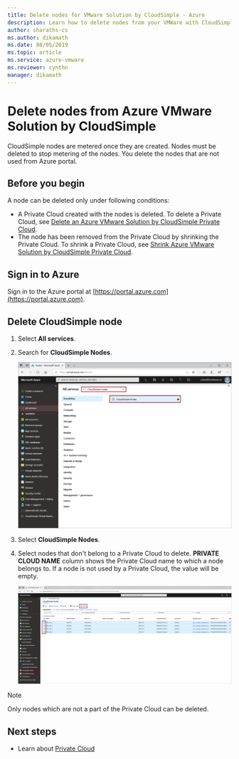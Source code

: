 ```yaml
---
title: Delete nodes for VMware Solution by CloudSimple - Azure 
description: Learn how to delete nodes from your VMWare with CloudSimple deployment. CloudSimple nodes are metered. Delete the nodes that are not used from Azure portal.
author: sharaths-cs
ms.author: dikamath
ms.date: 08/05/2019
ms.topic: article
ms.service: azure-vmware
ms.reviewer: cynthn
manager: dikamath
---
```


# Delete nodes from Azure VMware Solution by CloudSimple

CloudSimple nodes are metered once they are created.  Nodes must be deleted to stop metering of the nodes.  You delete the nodes that are not used from Azure portal.

## Before you begin

A node can be deleted only under following conditions:

* A Private Cloud created with the nodes is deleted.  To delete a Private Cloud, see [Delete an Azure VMware Solution by CloudSimple Private Cloud](delete-private-cloud.md).
* The node has been removed from the Private Cloud by shrinking the Private Cloud.  To shrink a Private Cloud, see [Shrink Azure VMware Solution by CloudSimple Private Cloud](shrink-private-cloud.md).

## Sign in to Azure

Sign in to the Azure portal at [https://portal.azure.com](https://portal.azure.com).

## Delete CloudSimple node

1. Select **All services**.

2. Search for **CloudSimple Nodes**.

   ![Search CloudSimple Nodes](media/create-cloudsimple-node-search.png)

3. Select **CloudSimple Nodes**.

4. Select nodes that don't belong to a Private Cloud to delete.  **PRIVATE CLOUD NAME** column shows the Private Cloud name to which a node belongs to.  If a node is not used by a Private Cloud, the value will be empty. 

    ![Select CloudSimple Nodes](media/select-delete-cloudsimple-node.png)

> [!NOTE]
> Only nodes which are not a part of the Private Cloud can be deleted.

## Next steps

* Learn about [Private Cloud](cloudsimple-private-cloud.md)
